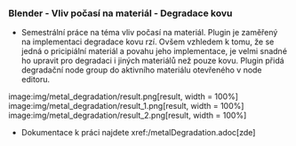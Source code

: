 ### Blender - Vliv počasí na materiál - Degradace kovu
* Semestrální práce na téma vliv počasí na materiál. Plugin je zaměřený na implementaci degradace kovu rzí. Ovšem vzhledem k tomu, že se jedná o pricipiální materiál a povahu jeho implementace, 
je velmi snadné ho upravit pro degradaci i jiných materiálů než pouze kovu. Plugin přidá degradační node group do aktivního materiálu otevřeného v node editoru.

image:img/metal_degradation/result.png[result, width = 100%]
image:img/metal_degradation/result_1.png[result, width = 100%]
image:img/metal_degradation/result_2.png[result, width = 100%]

* Dokumentace k práci najdete xref:/metalDegradation.adoc[zde]
